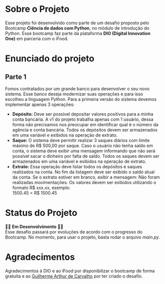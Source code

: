 # **Sobre o Projeto**
Esse projeto foi desenvolvido como parte de um desafio proposto pelo Bootcamp **Ciência de dados com Python**, no módulo de introdução do Python. Esse bootcamp faz parte da plataforma **DIO (Digital Innovation One)** em parceria com o iFood.

# **Enunciado do projeto**
## Parte 1
Fomos contratados por um grande banco para desenvolver o seu novo sistema. Esse banco deseja modernizar suas operações e para isso escolheu a linguagem Python. Para a primeira versão do sistema devemos implementar apenas 3 operações:  
* **Depósito:** Deve ser possível depositar valores positivos para a minha conta bancária. A v1 do projeto trabalha apenas com 1 usuário, dessa forma não precisamos nos preocupar em identificar qual é o número da agência e conta bancária. Todos os depósitos devem ser armazenados em uma variável e exibidos na operação de extrato.  
* **Saque:** O sistema deve permitir realizar 3 saques diários com limite máximo de R$ 500,00 por saque. Caso o usuário não tenha saldo em conta, o sistema deve exibir uma mensagem informando que não será possível sacar o dinheiro por falta de saldo. Todos os saques devem ser armazenados em uma variável e exibidos na operação de extrato.
* **Extrato:** Essa operação deve listar todos os depósitos e saques realizados na conta. No fim da listagem deve ser exibido o saldo atual da conta. Se o extrato estiver em branco, exibir a mensagem: Não foram realizadas movimentações.
Os valores devem ser exibidos utilizando o formato R$ xxx.xx, exemplo:  
1500.45 = R$ 1500.45  


# **Status do Projeto**  
🚧🚧 **Em Desenvolvimento** 🚧🚧  
Esse desafio passará por evoluções de acordo com o progresso do Bootcamp. No momento, para usar o projeto, basta rodar o arquivo _main.py_.

# Agradecimentos
Agradecimentos à DIO e ao iFood por disponibilizar o bootcamp de forma gratuita e ao [Guilherme Arthur de Carvalho](https://www.linkedin.com/in/decarvalhogui/?originalSubdomain=br) por ter criado o desafio.